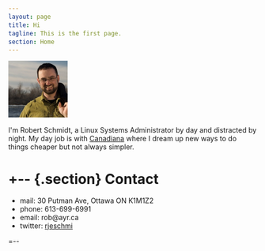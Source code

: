 ```yaml
---
layout: page
title: Hi
tagline: This is the first page.
section: Home
---
```


<img class='inset right' src='/images/RobPort.jpg' title='Rob Schmidt' alt='Photo of Rob' width='120px' />


I'm Robert Schmidt, a Linux Systems Administrator by day and distracted by night. My day job is with [Canadiana](http://canadiana.ca) where I dream up new ways to do things cheaper but not always simpler.

+--      {.section}
Contact
=======
<ul>
<li>mail: 30 Putman Ave, Ottawa ON K1M1Z2</li>
<li>phone: 613-699-6991</li>
<li>email: rob@ayr.ca</li>
<li>twitter: <a href="http://twitter.com/rjeschmi">rjeschmi</a></li>
</ul>

=--


